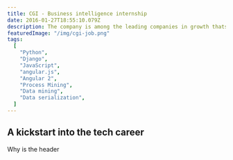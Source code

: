 ```yaml
---
title: CGI - Business intelligence internship
date: 2016-01-27T18:55:10.079Z
description: The company is among the leading companies in growth thats expanding rapidly and has many awards. While it was fun to work with all the talented people, there were also quite some technical challenges as well.
featuredImage: "/img/cgi-job.png"
tags:
  [
    "Python",
    "Django",
    "JavaScript",
    "angular.js",
    "Angular 2",
    "Process Mining",
    "Data mining",
    "Data serialization",
  ]
---
```


## A kickstart into the tech career

Why is the header
